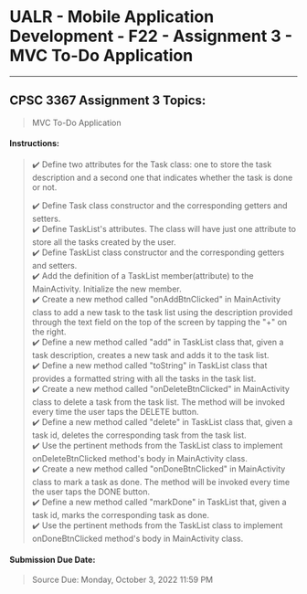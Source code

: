 # UALR - Mobile Application Development - F22 - Assignment 3 - MVC To-Do Application

---

## CPSC 3367 Assignment 3 Topics:

> MVC To-Do Application

#### Instructions:

> :heavy_check_mark: Define two attributes for the Task class: one to store the task description and a second one that indicates whether the task is done or not.<br>
> 
> :heavy_check_mark: Define Task class constructor and the corresponding getters and setters.<br>
> :heavy_check_mark: Define TaskList's attributes. The class will have just one attribute to store all the tasks created by the user.<br>
> :heavy_check_mark: Define TaskList class constructor and the corresponding getters and setters.<br>
> :heavy_check_mark: Add the definition of a TaskList member(attribute) to the MainActivity. Initialize the new member.<br>
> :heavy_check_mark: Create a new method called "onAddBtnClicked" in MainActivity class to add a new task to the task list using the description provided through the text field on the top of the screen by tapping the "+" on the right.<br>
>   :heavy_check_mark: Define a new method called "add" in TaskList class that, given a task description, creates a new task and adds it to the task list.<br>
>   :heavy_check_mark: Define a new method called "toString" in TaskList class that provides a formatted string with all the tasks in the task list.<br>
> :heavy_check_mark: Create a new method called "onDeleteBtnClicked" in MainActivity class to delete a task from the task list. The method will be invoked every time the user taps the DELETE button.<br>
>   :heavy_check_mark: Define a new method called "delete" in TaskList class that, given a task id, deletes the corresponding task from the task list.<br>
>   :heavy_check_mark: Use the pertinent methods from the TaskList class to implement onDeleteBtnClicked method's body in MainActivity class.<br>
> :heavy_check_mark: Create a new method called "onDoneBtnClicked" in MainActivity class to mark a task as done. The method will be invoked every time the user taps the DONE button.<br>
>   :heavy_check_mark: Define a new method called "markDone" in TaskList that, given a task id, marks the corresponding task as done.<br>
>   :heavy_check_mark: Use the pertinent methods from the TaskList class to implement  onDoneBtnClicked method's body in MainActivity class.<br>

#### Submission Due Date:

>  Source Due: Monday, October 3, 2022 11:59 PM
